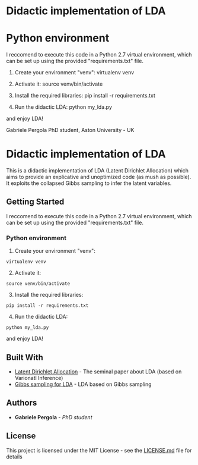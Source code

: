 
# Didactic implementation of LDA


# Python environment
I reccomend to execute this code in a Python 2.7 virtual environment, which can be set up using the provided "requirements.txt" file.

1. Create your environment "venv": 
virtualenv venv

2. Activate it:
source venv/bin/activate

3. Install the required libraries:
pip install -r requirements.txt

4. Run the didactic LDA:
python my_lda.py

and enjoy LDA!


Gabriele Pergola
PhD student, Aston University - UK


# Didactic implementation of LDA

This is a didactic implementation of LDA (Latent Dirichlet Allocation) which aims to provide an explicative and unoptimized code (as mush as possible).
It exploits the collapsed Gibbs sampling to infer the latent variables.


## Getting Started

I reccomend to execute this code in a Python 2.7 virtual environment, which can be set up using the provided "requirements.txt" file.



### Python environment


1. Create your environment "venv": 
```
virtualenv venv
```

2. Activate it:
```
source venv/bin/activate
```


3. Install the required libraries:
```
pip install -r requirements.txt
```

4. Run the didactic LDA:
```
python my_lda.py
```

and enjoy LDA!



## Built With

* [Latent Dirichlet Allocation](http://www.jmlr.org/papers/volume3/blei03a/blei03a.pdf) - The seminal paper about LDA (based on Varionatl Inference)
* [Gibbs sampling for LDA](http://psiexp.ss.uci.edu/research/papers/sciencetopics.pdf) - LDA based on Gibbs sampling


## Authors

* **Gabriele Pergola** - *PhD student*

## License

This project is licensed under the MIT License - see the [LICENSE.md](LICENSE.md) file for details
